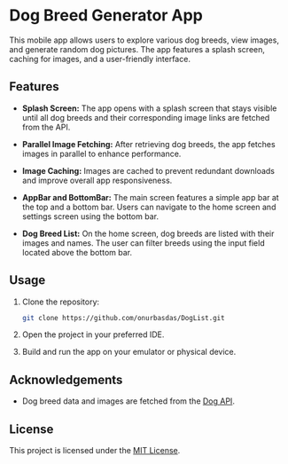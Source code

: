 # Dog Breed Generator App

This mobile app allows users to explore various dog breeds, view images, and generate random dog pictures. The app features a splash screen, caching for images, and a user-friendly interface.

## Features

- **Splash Screen:** The app opens with a splash screen that stays visible until all dog breeds and their corresponding image links are fetched from the API.

- **Parallel Image Fetching:** After retrieving dog breeds, the app fetches images in parallel to enhance performance.

- **Image Caching:** Images are cached to prevent redundant downloads and improve overall app responsiveness.

- **AppBar and BottomBar:** The main screen features a simple app bar at the top and a bottom bar. Users can navigate to the home screen and settings screen using the bottom bar.

- **Dog Breed List:** On the home screen, dog breeds are listed with their images and names. The user can filter breeds using the input field located above the bottom bar.


## Usage

1. Clone the repository:

    ```bash
    git clone https://github.com/onurbasdas/DogList.git
    ```

2. Open the project in your preferred IDE.

3. Build and run the app on your emulator or physical device.

## Acknowledgements

- Dog breed data and images are fetched from the [Dog API](https://dog.ceo/dog-api/).

## License

This project is licensed under the [MIT License](LICENSE).
